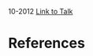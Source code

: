 

10-2012
[Link to Talk](https://www.churchofjesuschrist.org/study/general-conference/2012/10/priesthood-session?lang=eng)



# References
